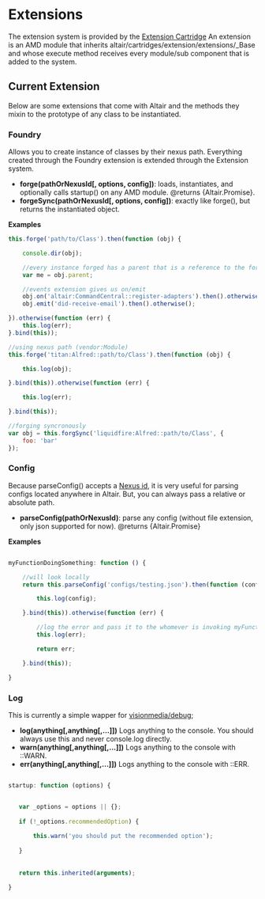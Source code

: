 # Extensions
The extension system is provided by the [Extension Cartridge](../core/lib/altair/cartridges/extension/README.md)
An extension is an AMD module that inherits altair/cartridges/extension/extensions/_Base and whose execute method receives every
module/sub component that is added to the system.

## Current Extension
Below are some extensions that come with Altair and the methods they mixin to the prototype of any class to be instantiated.

### Foundry
Allows you to create instance of classes by their nexus path. Everything created through the Foundry extension is
extended through the Extension system.

 - **forge(pathOrNexusId[, options, config])**: loads, instantiates, and optionally calls startup() on any AMD module. @returns {Altair.Promise}.
 - **forgeSync(pathOrNexusId[, options, config])**: exactly like forge(), but returns the instantiated object.

**Examples**
```js
this.forge('path/to/Class').then(function (obj) {

    console.dir(obj);

    //every instance forged has a parent that is a reference to the forger
    var me = obj.parent;

    //events extension gives us on/emit
    obj.on('altair:CommandCentral::register-adapters').then().otherwise();
    obj.emit('did-receive-email').then().otherwise();

}).otherwise(function (err) {
    this.log(err);
}.bind(this));

//using nexus path (vendor:Module)
this.forge('titan:Alfred::path/to/Class').then(function (obj) {

    this.log(obj);

}.bind(this)).otherwise(function (err) {

    this.log(err);

}.bind(this));

//forging syncronously
var obj = this.forgSync('liquidfire:Alfred::path/to/Class', {
    foo: 'bar'
});

```

### Config
Because parseConfig() accepts a [Nexus id](terms.md), it is very useful for parsing configs located anywhere in Altair.
But, you can always pass a relative or absolute path.

 - **parseConfig(pathOrNexusId)**: parse any config (without file extension, only json supported for now). @returns {Altair.Promise}

**Examples**
```js

myFunctionDoingSomething: function () {

    //will look locally
    return this.parseConfig('configs/testing.json').then(function (config) {

        this.log(config);

    }.bind(this)).otherwise(function (err) {

        //log the error and pass it to the whomever is invoking myFunctionDoingSomething().then(...)
        this.log(err);

        return err;

    }.bind(this));

}

```

### Log
This is currently a simple wapper for [visionmedia/debug](https://github.com/visionmedia/debug);

 - **log(anything[,anything[,...]])** Logs anything to the console. You should always use this and never console.log directly.
 - **warn(anything[,anything[,...]])** Logs anything to the console with ::WARN.
 - **err(anything[,anything[,...]])** Logs anything to the console with ::ERR.
 
 
 ```js
 
 startup: function (options) {
 
 
    var _options = options || {};
    
    if (!_options.recommendedOption) {
    
        this.warn('you should put the recommended option');
    
    }
    
    
    return this.inherited(arguments);
 
 }
 
 
 ```

